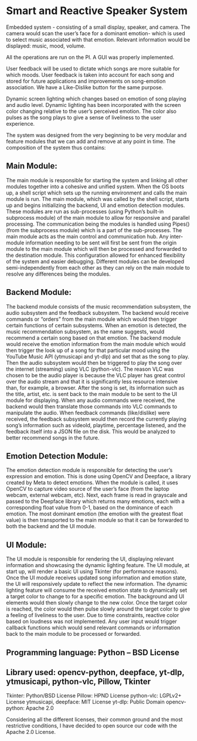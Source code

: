 # Smart and Reactive Speaker System 

Embedded system - consisting of a small display, speaker, and camera. The camera would scan the user’s face for a dominant emotion- which is used to select music associated with 
that emotion. Relevant information would be displayed: music, mood, volume. 

All the operations are run on the PI. A GUI was properly implemented.

User feedback will be used to dictate which songs are more suitable for which moods. User feedback is taken into account for each song and stored for future applications and 
improvements on song-emotion association. We have a Like-Dislike button for the same purpose.

Dynamic screen lighting which changes based on emotion of song playing and audio level. Dynamic lighting has been incorporated with the screen color changing relative to the user’s
perceived emotion. The color also pulses as the song plays to give a sense of liveliness to the user experience.

The system was designed from the very beginning to be very modular and feature modules that we can add and remove at any point in time. The composition of the system thus contains: 

## Main Module: 
The main module is responsible for starting the system and linking all other modules together into a cohesive and unified system. When the OS boots up, a shell script which sets 
up the running environment and calls the main module is run. The main module, which was called by the shell script, starts up and begins initializing the backend, UI and emotion 
detection modules. These modules are run as sub-processes (using Python’s built-in subprocess module) of the main module to allow for responsive and parallel processing. 
The communication being the modules is handled using Pipes() (from the subprocess module) which is a part of the sub-processes. The main module acts as the main control and 
communication hub. Any inter-module information needing to be sent will first be sent from the origin module to the main module which will then be processed and forwarded to the 
destination module. This configuration allowed for enhanced flexibility of the system and easier debugging. Different modules can be developed semi-independently from each other 
as they can rely on the main module to resolve any differences being the modules. 

## Backend Module: 

The backend module consists of the music recommendation subsystem, the audio subsystem and the feedback subsystem. The backend would receive commands or “orders” from the main 
module which would then trigger certain functions of certain subsystems. When an emotion is detected, the music recommendation subsystem, as the name suggests, would recommend a
certain song based on that emotion. The backend module would receive the emotion information from the main module which would then trigger the look up of a song for that
particular mood using the YouTube Music API (ytmusicapi and yt-dlp) and set that as the song to play. Then the audio subsystem would then be triggered to play the song over the 
internet (streaming) using VLC (python-vlc). The reason VLC was chosen to be the audio player is because the VLC player has great control over the audio stream and that it is 
significantly less resource intensive than, for example, a browser. After the song is set, its information such as the title, artist, etc. is sent back to the main module to be 
sent to the UI module for displaying. When any audio commands were received, the backend would then translate those commands into VLC commands to manipulate the audio. 
When feedback commands (like/dislike) were received, the feedback subsystem would then record the currently playing song’s information such as videoId, playtime, percentage 
listened, and the feedback itself into a JSON file on the disk. This would be analyzed to better recommend songs in the future. 

## Emotion Detection Module: 

The emotion detection module is responsible for detecting the user’s expression and emotion. This is done using OpenCV and Deepface, a library created by Meta to detect emotions. 
When the module is called, it uses OpenCV to capture video source of the user’s face (from the laptop webcam, external webcam, etc). Next, each frame is read in grayscale and 
passed to the Deepface library which returns many emotions, each with a corresponding float value from 0-1, based on the dominance of each emotion. The most dominant emotion 
(the emotion with the greatest float value) is then transported to the main module so that it can be forwarded to both the backend and the UI module. 

## UI Module: 

The UI module is responsible for rendering the UI, displaying relevant information and showcasing the dynamic lighting feature. 
The UI module, at start up, will render a basic UI using Tkinter (for performance reasons). Once the UI module receives updated song information and emotion state, the UI will 
responsively update to reflect the new information. The dynamic lighting feature will consume the received emotion state to dynamically set a target color to change to for a 
specific emotion. The background and UI elements would then slowly change to the new color. Once the target color is reached, the color would then pulse slowly around the target
color to give a feeling of liveliness to the user. Due to time constraints, reactive color based on loudness was not implemented. Any user input would trigger callback functions 
which would send relevant commands or information back to the main module to be processed or forwarded. 


## Programming language: Python – BSD License 
## Library used: opencv-python, deepface, yt-dlp, ytmusicapi, python-vlc, Pillow, Tkinter 

Tkinter: Python/BSD License 
Pillow: HPND License 
python-vlc: LGPLv2+ License 
ytmusicapi, deepface: MIT License 
yt-dlp: Public Domain 
opencv-python: Apache 2.0 

Considering all the different licenses, their common ground and the most restrictive conditions, I have decided to open source our code with the Apache 2.0 License.



 
